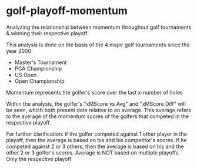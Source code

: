 # golf-playoff-momentum
Analyzing the relationship between momentum throughout golf tournaments & winning their respective playoff

This analysis is done on the basis of the 4 major golf tournaments since the year 2000:
  - Master's Tournament
  - PGA Championship
  - US Open
  - Open Championship

Momentum represents the golfer's score over the last x-number of holes

Within the analysis, the golfer's "xMScore vs Avg" and "xMScore Diff" will be seen, which both present data relative to an average.
This average refers to the average of the momentum scores of the golfers that competed in the respective playoff.

For further clarification: if the golfer competed against 1 other player in the playoff, then the average is based on his and his competitor's scores. If he competed against 2 or 3 others, then the average is based on his and the other 2 or 3 golfer's scores.
Average is NOT based on multiple playoffs. Only the respective playoff
